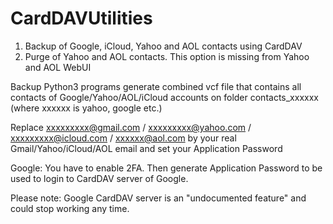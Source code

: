 # CardDAVUtilities

1. Backup of Google, iCloud, Yahoo and AOL contacts using CardDAV
2. Purge of Yahoo and AOL contacts. This option is missing from Yahoo and AOL WebUI

Backup Python3 programs generate combined vcf file that contains all contacts of Google/Yahoo/AOL/iCloud accounts on folder contacts_xxxxxx (where xxxxxx is yahoo, google etc.)

Replace xxxxxxxxx@gmail.com / xxxxxxxxx@yahoo.com / xxxxxxxxx@icloud.com / xxxxxx@aol.com by your real Gmail/Yahoo/iCloud/AOL email and set your Application Password

Google: You have to enable 2FA. Then generate Application Password to be used to login to CardDAV server of Google.

Please note: Google CardDAV server is an "undocumented feature" and could stop working any time.

